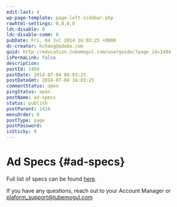 ```yaml
---
edit-last: 4
wp-page-template: page-left-sidebar.php
rawhtml-settings: 0,0,0,0
ldc-disable: 0
ldc-disable-comm: 0
pubDate: Fri, 04 Jul 2014 16:03:25 +0000
dc-creator: hchang@adobe.com
guid: http://education.tubemogul.com/userguide/?page_id=1494
isPermaLink: false
description: 
postId: 1494
postDate: 2014-07-04 08:03:25
postDateGmt: 2014-07-04 16:03:25
commentStatus: open
pingStatus: open
postName: ad-specs
status: publish
postParent: 1410
menuOrder: 0
postType: page
postPassword: 
isSticky: 0
---
```


# Ad Specs {#ad-specs}

Full list of specs can be found [here](https://www.tubemogul.com/ad-specs/).

If you have any questions, reach out to your Account Manager or plaform_support@tubemogul.com 